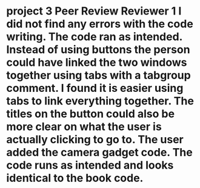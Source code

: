 project 3 Peer Review
Reviewer 1
I did not find any errors with the code writing. The code ran as intended. Instead of using buttons the person could have linked the two windows together using tabs with a tabgroup comment. I found it is easier using tabs to link everything together. The titles on the button could also be more clear on what the user is actually clicking to go to. The user added the camera gadget code. The code runs as intended and looks identical to the book code.  
========
